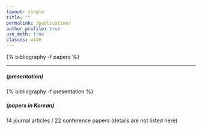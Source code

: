 ```yaml
---
layout: single
title: ""
permalink: /publication/
author_profile: true
use_math: true
classes: wide
---
```


{% bibliography -f papers %}

---
<h5> (presentation) </h5>

{% bibliography -f presentation %}

<h5> (papers in Korean) </h5>

14 journal articles / 22 conference papers
(details are not listed here)
